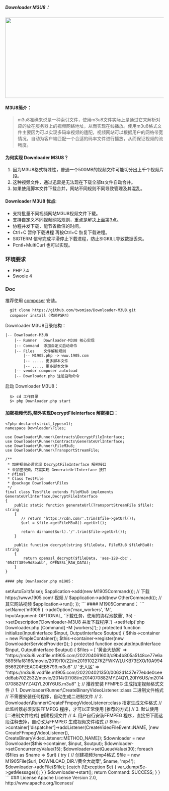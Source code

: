 ##### Downloader M3U8：
<img src="https://img-blog.csdnimg.cn/20210928125137100.png?x-oss-process=image/watermark,type_ZHJvaWRzYW5zZmFsbGJhY2s,shadow_50,text_Q1NETiBAdHdvbWlhbw==,size_20,color_FFFFFF,t_70,g_se,x_16" height="255" width="1200"/>
<br/>

#### M3U8简介：
> m3u8准确来说是一种索引文件，使用m3u8文件实际上是通过它来解析对应的放在服务器上的视频网络地址，从而实现在线播放。使用m3u8格式文件主要因为可以实现多码率视频的适配，视频网站可以根据用户的网络带宽情况，自动为客户端匹配一个合适的码率文件进行播放，从而保证视频的流畅度。

#### 为何实现 Downloader M3U8？
1. 因为M3U8格式特殊性，普通一个500MB的视频文件可能切分出上千个视频片段。
2. 这种视频文件，通过迅雷是无法现在下载全部ts文件自动合并。
3. 如果使用脚本文件下载合并，网站不同规则不同导致管理及其混乱。

#### Downloader M3U8 优点: 
   * 支持批量不同视频网站M3U8视频文件下载。
   * 支持自定义不同视频网站规则，重点是解决上面第3点。
   * 协程并发下载，能节省数倍的时间。
   * Ctrl+C 暂停下载进程 再按Ctrl+C 恢复下载进程。
   * SIGTERM 信号完成平滑停止下载进程，防止SIGKILL导致数据丢失。
   * Pcntl+MultiCurl 也可以实现。
  
### 环境要求

* PHP 7.4
* Swoole 4

### Doc

 推荐使用 [composer](https://www.phpcomposer.com/) 安装。

```
  git clone https://github.com/twomiao/Downloader-M3U8.git
  composer install (依赖PSR4)
```

Downloader M3U8目录结构：
```
|-- Downloader-M3U8
    |-- Runner   Downloader-M3U8 核心实现 
    |-- Command  添加自定义启动命令 
    |-- Files    文件解析规则
        |-- M1905.php -> www.1905.com
        |-- ..... 更多脚本文件
        |-- ..... 更多脚本文件
    |-- vendor composer autoload 
    |-- Downloader.php 注册启动命令
```

 启动 Downloader M3U8：

```
  $> cd 工作目录
  $> php Downloader.php start
```

#### 加密视频代码,额外实现DecryptFileInterface 解密接口：
```
<?php declare(strict_types=1);
namespace Downloader\Files;

use Downloader\Runner\Contracts\DecryptFileInterface;
use Downloader\Runner\Contracts\GenerateUrlInterface;
use Downloader\Runner\FileM3u8;
use Downloader\Runner\TransportStreamFile;

/**
 * 加密视频必须实现 DecryptFileInterface 解密接口
 * 未加密视频，只需实现 GenerateUrlInterface 接口
 * @final
 * Class TestFile
 * @package Downloader\Files
 */
final class TestFile extends FileM3u8 implements GenerateUrlInterface,DecryptFileInterface
{
    public static function generateUrl(TransportStreamFile $file): string
    {
       // return 'https://cdn.com/'.trim($file->getUrl());
       $url = $file->getFileM3u8()->getUrl();

       return dirname($url).'/'.trim($file->getUrl());
    }

    public function decrypt(string $fileData, FileM3u8 $fileM3u8): string
    {
        return openssl_decrypt($fileData, 'aes-128-cbc', '0547f389e9d8babb', OPENSSL_RAW_DATA);
    }
}

#### php Downloader.php m1905：
```
<?php declare(strict_types=1);
require __DIR__ . '/vendor/autoload.php';

use Swoole\Runtime;
use Downloader\Runner\Downloader;
use Symfony\Component\Console\Application;
use Downloader\Command\M1905Command;
use function Swoole\Coroutine\run;

define('DOWNLOAD_DIR', __DIR__ . '/../Downloader');

run(function () {
    Runtime::enableCoroutine(true, SWOOLE_HOOK_ALL);

    $application = new Application(Downloader::PROGRAM_NAME, Downloader::VERSION);
    $application->setAutoExit(false);
    $application->add(new M1905Command()); // 下载 https://www.1905.com/ 视频
//    $application->add(new OtherCommand()); // 其它网站视频

    $application->run();
});
```

#### M1905Command：
```
<?php declare(strict_types=1);

namespace Downloader\Command;

use Downloader\Files\M1905File;
use Symfony\Component\Console\Command\Command;
use Symfony\Component\Console\Input\InputArgument;
use Symfony\Component\Console\Input\InputInterface;
use Symfony\Component\Console\Output\OutputInterface;
use Downloader\Runner\Downloader;
use Pimple\Container as PimpleContainer;
use Downloader\Runner\DownloaderServiceProvider;

/**
 * Class M1905Command
 * @package Downloader\Command
 */
class M1905Command extends Command
{
    protected PimpleContainer $container;

    protected function configure()
    {
        $this->setName('m1905')
            ->addOption('max_workers', 'M', InputArgument::OPTIONAL, '下载任务，使用的协程池数量', 35)
            ->setDescription('Downloader-M3U8 并发下载程序.')
            ->setHelp('php Downloader.php [Command] -M [workers]');
    }

    protected function initialize(InputInterface $input, OutputInterface $output)
    {
        $this->container = new PimpleContainer();
        $this->container->register(new DownloaderServiceProvider());
    }

    protected function execute(InputInterface $input, OutputInterface $output)
    {

        $files = [
           '黄金大劫案' => "https://m3u8i.vodfile.m1905.com/202204061603/c9b4b805a5148ce77e6a5895ffaf8166/movie/2019/10/22/m201910227KZFWKWLUKB73EXO/10A994B56920FEEAC04EB5799.m3u8"
//           '无人区' => "https://m3u8i.vodfile.m1905.com/202204021350/0062d1437e77ebde0ceedd6ab7022532/movie/2014/07/08/m2014070882MYZ4QYL20IY6US/m2014070882MYZ4QYL20IY6US.m3u8"
        ];

        // 推荐安装 FFMPEG 生成指定视频格式文件
        // 1. Downloader\Runner\CreateBinaryVideoListener::class 二进制文件格式
        //    不需要安装任何程序，自动生成二进制文件
        // 2. Downloader\Runner\CreateFFmpegVideoListener::class 指定生成文件格式
        //    此监听器必须安装FFMPEG 程序，才可以正常使用 [推荐的方式]
        // 3. 默认使用 [二进制文件格式] 创建视频文件
        // 4. 用户自行安装FFMPEG 程序，直接把下面这段注释去掉，自动改为FFMPEG 生成视频文件格式
//       $this->container['dispatcher']->addListener(CreateVideoFileEvent::NAME, [new CreateFFmpegVideoListener(), CreateBinaryVideoListener::METHOD_NAME]);

        $downloader  = new Downloader($this->container, $input, $output);
        $downloader->setConcurrencyValue(15);
        $downloader->setQueueValue(30);

        foreach ($files as $name => $url)
        {
            try
            {
                // 创建视频为mp4格式
                $file = new M1905File($url, DOWNLOAD_DIR.'/黄金大劫案', $name, 'mp4');
                $downloader->addFile($file);
            }catch (\Exception $e) {
                var_dump($e->getMessage());
            }
        }
        $downloader->start();
        return Command::SUCCESS;
    }
}
```

### License

Apache License Version 2.0, http://www.apache.org/licenses/
